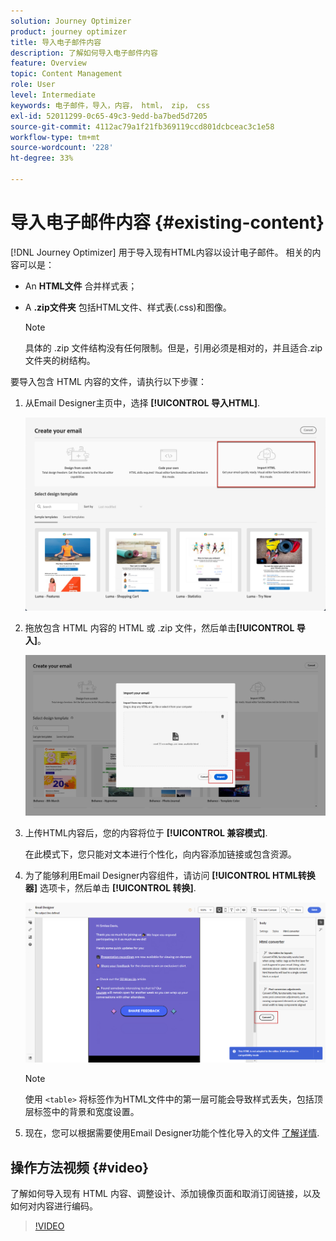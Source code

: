 ```yaml
---
solution: Journey Optimizer
product: journey optimizer
title: 导入电子邮件内容
description: 了解如何导入电子邮件内容
feature: Overview
topic: Content Management
role: User
level: Intermediate
keywords: 电子邮件，导入，内容， html， zip， css
exl-id: 52011299-0c65-49c3-9edd-ba7bed5d7205
source-git-commit: 4112ac79a1f21fb369119ccd801dcbceac3c1e58
workflow-type: tm+mt
source-wordcount: '228'
ht-degree: 33%

---
```


# 导入电子邮件内容 {#existing-content}

[!DNL Journey Optimizer] 用于导入现有HTML内容以设计电子邮件。 相关的内容可以是：

* An **HTML文件** 合并样式表；
* A **.zip文件夹** 包括HTML文件、样式表(.css)和图像。

  >[!NOTE]
  >
  >具体的 .zip 文件结构没有任何限制。但是，引用必须是相对的，并且适合.zip文件夹的树结构。

要导入包含 HTML 内容的文件，请执行以下步骤：

1. 从Email Designer主页中，选择 **[!UICONTROL 导入HTML]**.

   ![](assets/import-html_2.png)

1. 拖放包含 HTML 内容的 HTML 或 .zip 文件，然后单击&#x200B;**[!UICONTROL 导入]**。

   ![](assets/html-imported_2.png)

1. 上传HTML内容后，您的内容将位于 **[!UICONTROL 兼容模式]**.

   在此模式下，您只能对文本进行个性化，向内容添加链接或包含资源。

1. 为了能够利用Email Designer内容组件，请访问 **[!UICONTROL HTML转换器]** 选项卡，然后单击 **[!UICONTROL 转换]**.

   ![](assets/html-imported.png)

   >[!NOTE]
   >
   > 使用 `<table>` 将标签作为HTML文件中的第一层可能会导致样式丢失，包括顶层标签中的背景和宽度设置。

1. 现在，您可以根据需要使用Email Designer功能个性化导入的文件 [了解详情](content-from-scratch.md).

## 操作方法视频 {#video}

了解如何导入现有 HTML 内容、调整设计、添加镜像页面和取消订阅链接，以及如何对内容进行编码。

>[!VIDEO](https://video.tv.adobe.com/v/334102?quality=12)
